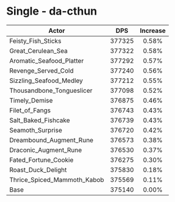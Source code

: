 # Single - da-cthun
| Actor | DPS | Increase |
|---|:---:|:---:|
|Feisty_Fish_Sticks|377325|0.58%|
|Great_Cerulean_Sea|377322|0.58%|
|Aromatic_Seafood_Platter|377292|0.57%|
|Revenge_Served_Cold|377240|0.56%|
|Sizzling_Seafood_Medley|377212|0.55%|
|Thousandbone_Tongueslicer|377098|0.52%|
|Timely_Demise|376875|0.46%|
|Filet_of_Fangs|376743|0.43%|
|Salt_Baked_Fishcake|376739|0.43%|
|Seamoth_Surprise|376720|0.42%|
|Dreambound_Augment_Rune|376573|0.38%|
|Draconic_Augment_Rune|376530|0.37%|
|Fated_Fortune_Cookie|376275|0.30%|
|Roast_Duck_Delight|375830|0.18%|
|Thrice_Spiced_Mammoth_Kabob|375569|0.11%|
|Base|375140|0.00%|
